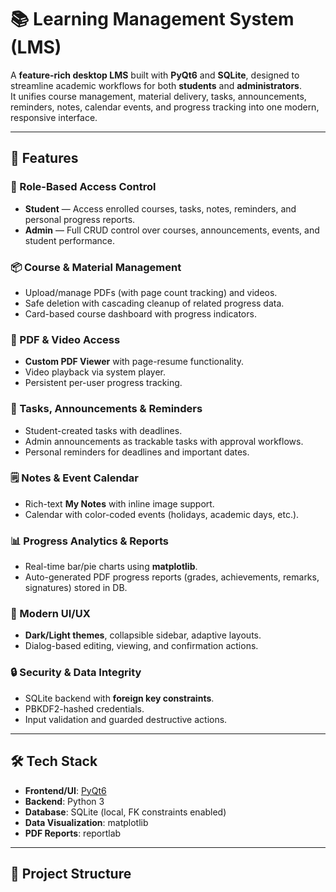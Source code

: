 # 📚 Learning Management System (LMS)

A **feature-rich desktop LMS** built with **PyQt6** and **SQLite**, designed to streamline academic workflows for both **students** and **administrators**.  
It unifies course management, material delivery, tasks, announcements, reminders, notes, calendar events, and progress tracking into one modern, responsive interface.

---

## 🚀 Features

### 👤 Role-Based Access Control
- **Student** — Access enrolled courses, tasks, notes, reminders, and personal progress reports.
- **Admin** — Full CRUD control over courses, announcements, events, and student performance.

### 📦 Course & Material Management
- Upload/manage PDFs (with page count tracking) and videos.
- Safe deletion with cascading cleanup of related progress data.
- Card-based course dashboard with progress indicators.

### 📄 PDF & Video Access
- **Custom PDF Viewer** with page-resume functionality.
- Video playback via system player.
- Persistent per-user progress tracking.

### 📝 Tasks, Announcements & Reminders
- Student-created tasks with deadlines.
- Admin announcements as trackable tasks with approval workflows.
- Personal reminders for deadlines and important dates.

### 🗒️ Notes & Event Calendar
- Rich-text **My Notes** with inline image support.
- Calendar with color-coded events (holidays, academic days, etc.).

### 📊 Progress Analytics & Reports
- Real-time bar/pie charts using **matplotlib**.
- Auto-generated PDF progress reports (grades, achievements, remarks, signatures) stored in DB.

### 🎨 Modern UI/UX
- **Dark/Light themes**, collapsible sidebar, adaptive layouts.
- Dialog-based editing, viewing, and confirmation actions.

### 🔒 Security & Data Integrity
- SQLite backend with **foreign key constraints**.
- PBKDF2-hashed credentials.
- Input validation and guarded destructive actions.

---

## 🛠️ Tech Stack
- **Frontend/UI**: [PyQt6](https://pypi.org/project/PyQt6/)
- **Backend**: Python 3
- **Database**: SQLite (local, FK constraints enabled)
- **Data Visualization**: matplotlib
- **PDF Reports**: reportlab

---

## 📂 Project Structure
